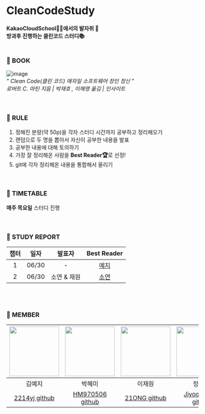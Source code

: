 CleanCodeStudy
======
<b>KakaoCloudSchool👩‍💻에서의 발자취 🐾  
방과후 진행하는 클린코드 스터디📚</b> 
</br></br>


### 🐾 BOOK
![image](https://user-images.githubusercontent.com/54930365/175463123-9eef299c-8ddc-4140-b0c1-c040a377fca7.png)  
*" Clean Code(클린 코드) 애자일 소프트웨어 장인 정신 "*  
*로버트 C. 마틴 지음 | 박재호 , 이해영 옮김 | 인사이트*  
</br></br>

### 🐾 RULE
1. 정해진 분량(약 50p)을 각자 스터디 시간까지 공부하고 정리해오기
2. 랜덤으로 두 명을 뽑아서 자신이 공부한 내용을 발표
3. 공부한 내용에 대해 토의하기
4. 가장 잘 정리해온 사람을 <b>Best Reader🏆</b>로 선정! 
5. git에 각자 정리해온 내용을 통합해서 올리기  
</br></br>

### 🐾 TIMETABLE
<b>매주 목요일</b> 스터디 진행  
</br></br>

### 🐾 STUDY REPORT
| 챕터 |  일자   | 발표자 |                                                                Best Reader                                                                |
|:---:|:-----:|:---:|:-----------------------------------------------------------------------------------------------------------------------------------------:|
| 1 | 06/30 | - |       [예지](https://github.com/HM970506/cleancodeStudy/blob/main/1%EC%9E%A5_%EA%B9%A8%EB%81%97%ED%95%9C%20%EC%BD%94%EB%93%9C/KYJ.md)       |
| 2 | 06/30 | 소연 & 재원 | [소연](https://github.com/HM970506/cleancodeStudy/blob/main/2%EC%9E%A5_%EC%9D%98%EB%AF%B8%20%EC%9E%88%EB%8A%94%20%EC%9D%B4%EB%A6%84/HSY.md) |

</br></br>

### 🐾 MEMBER  
| <img src="https://user-images.githubusercontent.com/54930365/175466144-72c1cae6-269b-4a7f-8295-7c4a27f6f291.jpeg" width="130" height="130"> | <img src="https://user-images.githubusercontent.com/54930365/175467364-d5849912-10f8-4ad4-ade2-b6f553c685ff.jpeg" width="130" height="130"> |  <img src="https://user-images.githubusercontent.com/54930365/175470512-452453d8-8916-4830-b15f-117d11812ebd.png" width="130" height="130">   | <img src="https://user-images.githubusercontent.com/54930365/175469849-d8fb06ae-7ba5-4775-a17e-3b1b1f02d6f2.jpeg" width="130" height="130"> | <img src="https://user-images.githubusercontent.com/54930365/175469606-f2805692-eeee-4212-a6d4-c599085be9b0.jpeg" width="130" height="130"> |  
|:-------------------------------------------------------------------------------------------------------------------------------------------:|:-------------------------------------------------------------------------------------------------------------------------------------------:|:----------------------------------------:|:-------------------------------------------------------------------------------------------------------------------------------------------:|:-------------------------------------------------------------------------------------------------------------------------------------------:|  
|                                                                     김예지                                                                     |                                                                     박혜미                                                                     |                   이재원                    |                                                                     정지윤                                                                     |                                                                     황소연                                                                     |
|                                                 [2214yj github](https://github.com/2214yj)                                                  |                                               [HM970506 github](https://github.com/HM970506)                                                | [21ONG github](https://github.com/21ONG) |                                               [Jiyoon9922 github](https://github.com/jy9922)                                                |                                                [soyeonnn github](https://github.com/soyeonnn)                                                |  

